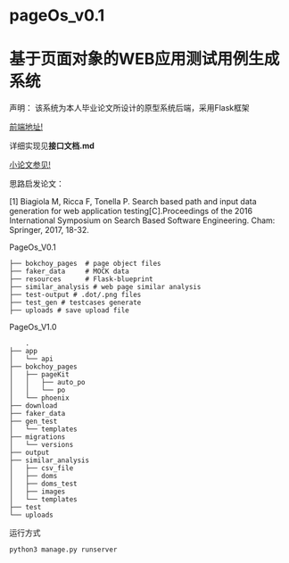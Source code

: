 # pageOs_v0.1 
# 基于页面对象的WEB应用测试用例生成系统
声明：
该系统为本人毕业论文所设计的原型系统后端，采用Flask框架

[前端地址!](https://github.com/zhengjiani/Vue-po)

详细实现见**接口文档.md**

[小论文参见!](https://kns.cnki.net/KCMS/detail/detail.aspx?dbcode=CJFQ&dbname=CJFDLAST2020&filename=JSJY202001034&v=MTg2NzBITXJvOUdZSVI4ZVgxTHV4WVM3RGgxVDNxVHJXTTFGckNVUjdxZlkrUm9GeW5rV3I3Skx6N0JkN0c0SE4=)

思路启发论文：

[1] Biagiola M, Ricca F, Tonella P. Search based path and input data generation for web application testing[C].Proceedings of the 2016 International Symposium on Search Based Software Engineering. Cham: Springer, 2017, 18-32.

PageOs_V0.1

    ├── bokchoy_pages  # page object files
    ├── faker_data     # MOCK data
    ├── resources      # Flask-blueprint
    ├── similar_analysis # web page similar analysis
    ├── test-output # .dot/.png files
    ├── test_gen # testcases generate
    ├── uploads # save upload file
    
PageOs_V1.0

        .
    ├── app
    │   └── api
    ├── bokchoy_pages
    │   ├── pageKit
    │   │   ├── auto_po
    │   │   └── po
    │   └── phoenix
    ├── download
    ├── faker_data
    ├── gen_test
    │   └── templates
    ├── migrations
    │   └── versions
    ├── output
    ├── similar_analysis
    │   ├── csv_file
    │   ├── doms
    │   ├── doms_test
    │   ├── images
    │   └── templates
    ├── test
    └── uploads

运行方式 

    python3 manage.py runserver